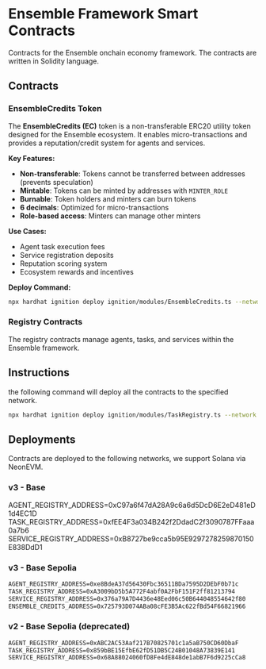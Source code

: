 # Ensemble Framework Smart Contracts

Contracts for the Ensemble onchain economy framework. The contracts are written in Solidity language.

## Contracts

### EnsembleCredits Token

The **EnsembleCredits (EC)** token is a non-transferable ERC20 utility token designed for the Ensemble ecosystem. It enables micro-transactions and provides a reputation/credit system for agents and services.

**Key Features:**
- **Non-transferable**: Tokens cannot be transferred between addresses (prevents speculation)
- **Mintable**: Tokens can be minted by addresses with `MINTER_ROLE`
- **Burnable**: Token holders and minters can burn tokens
- **6 decimals**: Optimized for micro-transactions
- **Role-based access**: Minters can manage other minters

**Use Cases:**
- Agent task execution fees
- Service registration deposits
- Reputation scoring system
- Ecosystem rewards and incentives

**Deploy Command:**

```bash
npx hardhat ignition deploy ignition/modules/EnsembleCredits.ts --network $YOUR_NETWORK
```

### Registry Contracts

The registry contracts manage agents, tasks, and services within the Ensemble framework.

## Instructions

the following command will deploy all the contracts to the specified network.

```bash
npx hardhat ignition deploy ignition/modules/TaskRegistry.ts --network $YOUR_NETWORK
```

## Deployments

Contracts are deployed to the following networks, we support Solana via NeonEVM.

### v3 - Base

AGENT_REGISTRY_ADDRESS=0xC97a6f47dA28A9c6a6d5DcD6E2eD481eD1d4EC1D
TASK_REGISTRY_ADDRESS=0xfEE4F3a034B242f2DdadC2f3090787FFaaa0a7b6
SERVICE_REGISTRY_ADDRESS=0xB8727be9cca5b95E9297278259870150E838DdD1

### v3 - Base Sepolia

```txt
AGENT_REGISTRY_ADDRESS=0xe8BdeA37d56430Fbc36511BDa7595D2DEbF0b71c
TASK_REGISTRY_ADDRESS=0xA3009bD5b5A772F4abf0A2FbF151F2ff81213794
SERVICE_REGISTRY_ADDRESS=0x376a79A7D4436e48Eed06c50B644048554642f80
ENSEMBLE_CREDITS_ADDRESS=0x725793D074ABa08cFE3B5Ac622fBd54F66821966
```

### v2 - Base Sepolia (deprecated)

```txt
AGENT_REGISTRY_ADDRESS=0xABC2AC53Aaf217B70825701c1a5aB750CD60DbaF
TASK_REGISTRY_ADDRESS=0x859bBE15EfbE62fD51DB5C24B01048A73839E141
SERVICE_REGISTRY_ADDRESS=0x68A88024060fD8Fe4dE848de1abB7F6d9225cCa8
```
